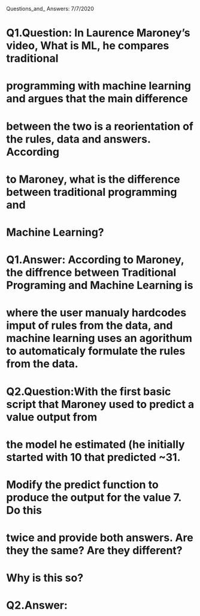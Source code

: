  Questions_and_ Answers: 7/7/2020

# Q1.Question: In Laurence Maroney’s video, What is ML, he compares traditional
# programming with machine learning and argues that the main difference
# between the two is a reorientation of the rules, data and answers. According
# to Maroney, what is the difference between traditional programming and
# Machine Learning?

# Q1.Answer: According to Maroney, the diffrence between Traditional Programing and Machine Learning is
# where the user manualy hardcodes imput of rules from the data, and  machine learning uses an agorithum to automaticaly formulate the rules from the data.

# Q2.Question:With the first basic script that Maroney used to predict a value output from
# the model he estimated (he initially started with 10 that predicted ~31.
# Modify the predict function to produce the output for the value 7. Do this
# twice and provide both answers. Are they the same? Are they different?
# Why is this so?

# Q2.Answer: 
